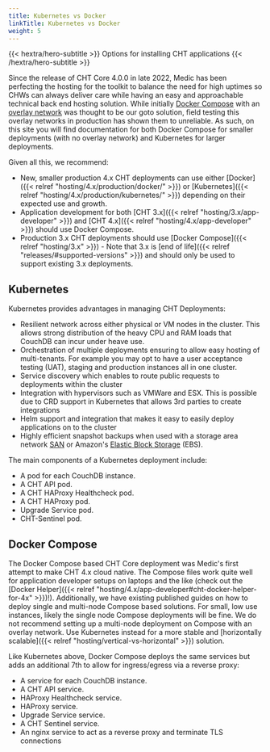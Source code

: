 ```yaml
---
title: Kubernetes vs Docker
linkTitle: Kubernetes vs Docker
weight: 5
---
```


{{< hextra/hero-subtitle >}}
  Options for installing CHT applications
{{< /hextra/hero-subtitle >}}

Since the release of CHT Core 4.0.0 in late 2022, Medic has been perfecting the hosting for the toolkit to balance the need for high uptimes so CHWs can always deliver care while having an easy and approachable technical back end hosting solution.  While initially [Docker Compose](https://docs.docker.com/compose/) with an [overlay network](https://docs.docker.com/compose/networking/#multi-host-networking) was thought to be our goto solution, field testing this overlay networks in production has shown them to unreliable.  As such, on this site you will find documentation for both Docker Compose for smaller deployments (with no overlay network) and Kubernetes for larger deployments.

Given all this, we recommend:
* New, smaller production 4.x CHT deployments can use either [Docker]({{< relref "hosting/4.x/production/docker/" >}}) or [Kubernetes]({{< relref "hosting/4.x/production/kubernetes/" >}}) depending on their expected use and growth.
* Application development for both [CHT 3.x]({{< relref "hosting/3.x/app-developer" >}}) and [CHT 4.x]({{< relref "hosting/4.x/app-developer" >}}) should use Docker Compose.
* Production 3.x CHT deployments should use [Docker Compose]({{< relref "hosting/3.x" >}})  - Note that 3.x is [end of life]({{< relref "releases/#supported-versions" >}})  and should only be used to support existing 3.x deployments.

## Kubernetes

Kubernetes provides advantages in managing CHT Deployments:

* Resilient network across either physical or VM nodes in the cluster. This allows strong distribution of the heavy CPU and RAM loads that CouchDB can incur under heave use.
* Orchestration of multiple deployments ensuring to allow easy hosting of multi-tenants. For example you may opt to have a user acceptance testing (UAT), staging and production instances all in one cluster.
* Service discovery which  enables to route public requests to deployments within the cluster
* Integration with hypervisors such as VMWare and ESX. This is possible due to CRD support in Kubernetes that allows 3rd parties to create integrations
* Helm support and integration that makes it easy to easily deploy applications on to the cluster
* Highly efficient snapshot backups when used with a storage area network [SAN](https://en.wikipedia.org/wiki/Storage_area_network) or Amazon's [Elastic Block Storage](https://aws.amazon.com/ebs/) (EBS).

The main components of a Kubernetes deployment include:

* A pod for each CouchDB instance.
* A CHT API pod.
* A CHT HAProxy Healthcheck pod.
* A CHT HAProxy pod.
* Upgrade Service pod.
* CHT-Sentinel pod.
## Docker Compose

The Docker Compose based CHT Core deployment  was Medic's first attempt to make CHT 4.x cloud native.  The Compose files work quite well for application developer setups on laptops and the like (check out the [Docker Helper]({{< relref "hosting/4.x/app-developer#cht-docker-helper-for-4x" >}})!). Additionally, we have existing published guides on how to deploy single and multi-node Compose based solutions.  For small, low use instances, likely the single node Compose deployments will be fine.  We do not recommend setting up a multi-node deployment on Compose with an overlay network. Use Kubernetes instead for a more stable and [horizontally scalable]({{< relref "hosting/vertical-vs-horizontal" >}}) solution.

Like Kubernetes above, Docker Compose deploys the same services but adds an additional 7th to allow for ingress/egress via a reverse proxy:

* A service for each CouchDB instance.
* A CHT API service.
* HAProxy Healthcheck service.
* HAProxy service.
* Upgrade Service service.
* A CHT Sentinel service.
* An nginx service to act as a reverse proxy and terminate TLS connections
